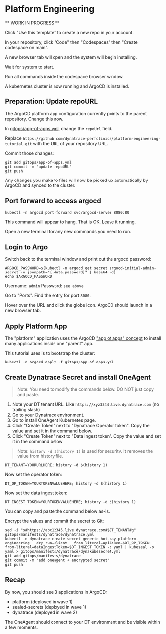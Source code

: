 # Platform Engineering

** WORK IN PROGRESS **

Click "Use this template" to create a new repo in your account.

In your repository, click "Code" then "Codespaces" then "Create codespace on main".

A new browser tab will open and the system will begin installing.

Wait for system to start.

Run all commands inside the codespace browser window.

A kubernetes cluster is now running and ArgoCD is installed.

## Preparation: Update repoURL
The ArgoCD platform app configuration currently points to the parent repository. Change this now.

In [gitops/app-of-apps.yml](gitops/app-of-apps.yml#L9), change the `repoUrl` field.

Replace `https://github.com/dynatrace-perfclinics/platform-engineering-tutorial.git` with the URL of your repository URL.

Commit those changes:

```
git add gitops/app-of-apps.yml
git commit -m "update repoURL"
git push
```

Any changes you make to files will now be picked up automatically by ArgoCD and synced to the cluster.

## Port forward to access argocd

```
kubectl -n argocd port-forward svc/argocd-server 8080:80
```

This command will appear to hang. That is OK. Leave it running.

Open a new terminal for any new commands you need to run.

## Login to Argo

Switch back to the terminal window and print out the argocd password:

```
ARGOCD_PASSWORD=$(kubectl -n argocd get secret argocd-initial-admin-secret -o jsonpath="{.data.password}" | base64 -d)
echo $ARGOCD_PASSWORD
```

Username: `admin`
Password: `see above`

Go to "Ports". Find the entry for port `8080`.

Hover over the URL and click the globe icon. ArgoCD should launch in a new browser tab.

## Apply Platform App

The "platform" application uses the ArgoCD ["app of apps" concept](https://argo-cd.readthedocs.io/en/stable/operator-manual/cluster-bootstrapping/) to install many applications inside one "parent" app.

This tutorial uses is to bootstrap the cluster:

```
kubectl -n argocd apply -f gitops/app-of-apps.yml
```

## Create Dynatrace Secret and install OneAgent

> Note: You need to modify the commands below. DO NOT just copy and paste.

1. Note your DT tenant URL. Like `https://xyz3344.live.dynatrace.com` (no trailing slash)
1. Go to your Dynatrace environment.
1. Go to install OneAgent Kubernetes page.
1. Click "Create Token" next to "Dynatrace Operator token". Copy the value and set it in the command below.
1. Click "Create Token" next to "Data ingest token". Copy the value and set it in the command below

> Note: `history -d $(history 1)` is used for security. It removes the value from history file.

```
DT_TENANT=YOURURLHERE; history -d $(history 1)
```

Now set the operator token:
```
DT_OP_TOKEN=YOURTOKENVALUEHERE; history -d $(history 1)
```

Now set the data ingest token:
```
DT_INGEST_TOKEN=YOURTOKENVALUEHERE; history -d $(history 1)
```

You can copy and paste the command below as-is.

Encrypt the values and commit the secret to Git:
```
sed -i "s#https://abc12345.live.dynatrace.com#$DT_TENANT#g" gitops/manifests/dynatrace/dynatrace.yml
kubectl -n dynatrace create secret generic hot-day-platform-engineering --dry-run=client --from-literal=apiToken=$DT_OP_TOKEN --from-literal=dataIngestToken=$DT_INGEST_TOKEN -o yaml | kubeseal -o yaml > gitops/manifests/dynatrace/dynakubesecret.yml
git add gitops/manifests/dynatrace
git commit -m "add oneagent + encrypted secret"
git push
```

## Recap

By now, you should see 3 applications in ArgoCD:
- platform (deployed in wave 1)
- sealed-secrets (deployed in wave 1)
- dynatrace (deployed in wave 2)

The OneAgent should connect to your DT environment and be visible within a few moments.
